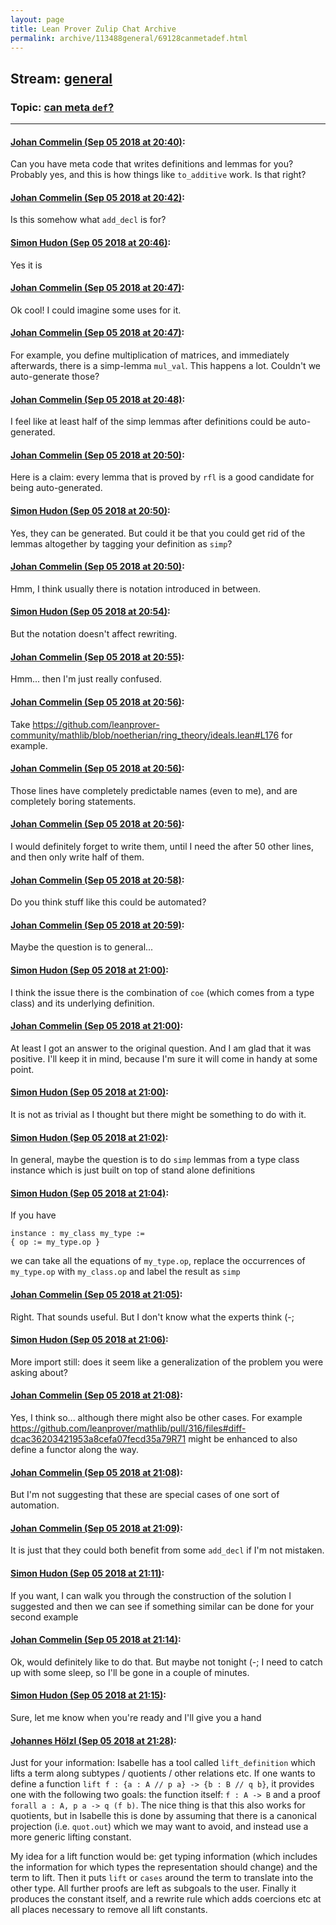 ```yaml
---
layout: page
title: Lean Prover Zulip Chat Archive 
permalink: archive/113488general/69128canmetadef.html
---
```


## Stream: [general](index.html)
### Topic: [can meta `def`?](69128canmetadef.html)

---

#### [Johan Commelin (Sep 05 2018 at 20:40)](https://leanprover.zulipchat.com/#narrow/stream/113488-general/topic/can%20meta%20%60def%60%3F/near/133394258):
Can you have meta code that writes definitions and lemmas for you? Probably yes, and this is how things like `to_additive` work. Is that right?

#### [Johan Commelin (Sep 05 2018 at 20:42)](https://leanprover.zulipchat.com/#narrow/stream/113488-general/topic/can%20meta%20%60def%60%3F/near/133394409):
Is this somehow what `add_decl` is for?

#### [Simon Hudon (Sep 05 2018 at 20:46)](https://leanprover.zulipchat.com/#narrow/stream/113488-general/topic/can%20meta%20%60def%60%3F/near/133394637):
Yes it is

#### [Johan Commelin (Sep 05 2018 at 20:47)](https://leanprover.zulipchat.com/#narrow/stream/113488-general/topic/can%20meta%20%60def%60%3F/near/133394664):
Ok cool! I could imagine some uses for it.

#### [Johan Commelin (Sep 05 2018 at 20:47)](https://leanprover.zulipchat.com/#narrow/stream/113488-general/topic/can%20meta%20%60def%60%3F/near/133394687):
For example, you define multiplication of matrices, and immediately afterwards, there is a simp-lemma `mul_val`. This happens a lot. Couldn't we auto-generate those?

#### [Johan Commelin (Sep 05 2018 at 20:48)](https://leanprover.zulipchat.com/#narrow/stream/113488-general/topic/can%20meta%20%60def%60%3F/near/133394756):
I feel like at least half of the simp lemmas after definitions could be auto-generated.

#### [Johan Commelin (Sep 05 2018 at 20:50)](https://leanprover.zulipchat.com/#narrow/stream/113488-general/topic/can%20meta%20%60def%60%3F/near/133394817):
Here is a claim: every lemma that is proved by `rfl` is a good candidate for being auto-generated.

#### [Simon Hudon (Sep 05 2018 at 20:50)](https://leanprover.zulipchat.com/#narrow/stream/113488-general/topic/can%20meta%20%60def%60%3F/near/133394857):
Yes, they can be generated. But could it be that you could get rid of the lemmas altogether by tagging your definition as `simp`?

#### [Johan Commelin (Sep 05 2018 at 20:50)](https://leanprover.zulipchat.com/#narrow/stream/113488-general/topic/can%20meta%20%60def%60%3F/near/133394898):
Hmm, I think usually there is notation introduced in between.

#### [Simon Hudon (Sep 05 2018 at 20:54)](https://leanprover.zulipchat.com/#narrow/stream/113488-general/topic/can%20meta%20%60def%60%3F/near/133395156):
But the notation doesn't affect rewriting.

#### [Johan Commelin (Sep 05 2018 at 20:55)](https://leanprover.zulipchat.com/#narrow/stream/113488-general/topic/can%20meta%20%60def%60%3F/near/133395204):
Hmm... then I'm just really confused.

#### [Johan Commelin (Sep 05 2018 at 20:56)](https://leanprover.zulipchat.com/#narrow/stream/113488-general/topic/can%20meta%20%60def%60%3F/near/133395224):
Take https://github.com/leanprover-community/mathlib/blob/noetherian/ring_theory/ideals.lean#L176 for example.

#### [Johan Commelin (Sep 05 2018 at 20:56)](https://leanprover.zulipchat.com/#narrow/stream/113488-general/topic/can%20meta%20%60def%60%3F/near/133395268):
Those lines have completely predictable names (even to me), and are completely boring statements.

#### [Johan Commelin (Sep 05 2018 at 20:56)](https://leanprover.zulipchat.com/#narrow/stream/113488-general/topic/can%20meta%20%60def%60%3F/near/133395286):
I would definitely forget to write them, until I need the after 50 other lines, and then only write half of them.

#### [Johan Commelin (Sep 05 2018 at 20:58)](https://leanprover.zulipchat.com/#narrow/stream/113488-general/topic/can%20meta%20%60def%60%3F/near/133395396):
Do you think stuff like this could be automated?

#### [Johan Commelin (Sep 05 2018 at 20:59)](https://leanprover.zulipchat.com/#narrow/stream/113488-general/topic/can%20meta%20%60def%60%3F/near/133395464):
Maybe the question is to general...

#### [Simon Hudon (Sep 05 2018 at 21:00)](https://leanprover.zulipchat.com/#narrow/stream/113488-general/topic/can%20meta%20%60def%60%3F/near/133395514):
I think the issue there is the combination of `coe` (which comes from a type class) and its underlying definition.

#### [Johan Commelin (Sep 05 2018 at 21:00)](https://leanprover.zulipchat.com/#narrow/stream/113488-general/topic/can%20meta%20%60def%60%3F/near/133395533):
At least I got an answer to the original question. And I am glad that it was positive. I'll keep it in mind, because I'm sure it will come in handy at some point.

#### [Simon Hudon (Sep 05 2018 at 21:00)](https://leanprover.zulipchat.com/#narrow/stream/113488-general/topic/can%20meta%20%60def%60%3F/near/133395540):
It is not as trivial as I thought but there might be something to do with it.

#### [Simon Hudon (Sep 05 2018 at 21:02)](https://leanprover.zulipchat.com/#narrow/stream/113488-general/topic/can%20meta%20%60def%60%3F/near/133395641):
In general, maybe the question is to do `simp` lemmas from a type class instance which is just built on top of stand alone definitions

#### [Simon Hudon (Sep 05 2018 at 21:04)](https://leanprover.zulipchat.com/#narrow/stream/113488-general/topic/can%20meta%20%60def%60%3F/near/133395779):
If you have 

```lean
instance : my_class my_type :=
{ op := my_type.op }
```

we can take all the equations of `my_type.op`, replace the occurrences of `my_type.op` with `my_class.op` and label the result as `simp`

#### [Johan Commelin (Sep 05 2018 at 21:05)](https://leanprover.zulipchat.com/#narrow/stream/113488-general/topic/can%20meta%20%60def%60%3F/near/133395833):
Right. That sounds useful. But I don't know what the experts think (-;

#### [Simon Hudon (Sep 05 2018 at 21:06)](https://leanprover.zulipchat.com/#narrow/stream/113488-general/topic/can%20meta%20%60def%60%3F/near/133395896):
More import still: does it seem like a generalization of the problem you were asking about?

#### [Johan Commelin (Sep 05 2018 at 21:08)](https://leanprover.zulipchat.com/#narrow/stream/113488-general/topic/can%20meta%20%60def%60%3F/near/133396014):
Yes, I think so... although there might also be other cases. For example https://github.com/leanprover/mathlib/pull/316/files#diff-dcac36203421953a8cefa07fecd35a79R71 might be enhanced to also define a functor along the way.

#### [Johan Commelin (Sep 05 2018 at 21:08)](https://leanprover.zulipchat.com/#narrow/stream/113488-general/topic/can%20meta%20%60def%60%3F/near/133396029):
But I'm not suggesting that these are special cases of one sort of automation.

#### [Johan Commelin (Sep 05 2018 at 21:09)](https://leanprover.zulipchat.com/#narrow/stream/113488-general/topic/can%20meta%20%60def%60%3F/near/133396047):
It is just that they could both benefit from some `add_decl` if I'm not mistaken.

#### [Simon Hudon (Sep 05 2018 at 21:11)](https://leanprover.zulipchat.com/#narrow/stream/113488-general/topic/can%20meta%20%60def%60%3F/near/133396183):
If you want, I can walk you through the construction of the solution I suggested and then we can see if something similar can be done for your second example

#### [Johan Commelin (Sep 05 2018 at 21:14)](https://leanprover.zulipchat.com/#narrow/stream/113488-general/topic/can%20meta%20%60def%60%3F/near/133396356):
Ok, would definitely like to do that. But maybe not tonight (-; I need to catch up with some sleep, so I'll be gone in a couple of minutes.

#### [Simon Hudon (Sep 05 2018 at 21:15)](https://leanprover.zulipchat.com/#narrow/stream/113488-general/topic/can%20meta%20%60def%60%3F/near/133396393):
Sure, let me know when you're ready and I'll give you a hand

#### [Johannes Hölzl (Sep 05 2018 at 21:28)](https://leanprover.zulipchat.com/#narrow/stream/113488-general/topic/can%20meta%20%60def%60%3F/near/133397167):
Just for your information: Isabelle has a tool called `lift_definition` which lifts a term along subtypes / quotients / other relations etc.
If one wants to define a function `lift f : {a : A // p a} -> {b : B // q b}`, it provides one with the following two goals:
the function itself: `f : A -> B` and a proof `forall a : A, p a -> q (f b)`. The nice thing is that this also works for quotients, but in Isabelle this is done by assuming that there is a canonical projection (i.e. `quot.out`) which we may want to avoid, and instead use a more generic lifting constant.

My idea for a lift function would be: get typing information (which includes the information for which types the representation should change) and the term to lift. Then it puts `lift` or `cases` around the term to translate into the other type. All further proofs are left as subgoals to the user. Finally it produces the constant itself, and a rewrite rule which adds coercions etc at all places necessary to remove all lift constants.

